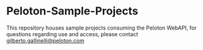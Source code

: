 # Peloton-Sample-Projects

This repository houses sample projects consuming the Peloton WebAPI, for questions regarding use and access, please contact [gilberto.gallinelli@peloton.com](mailto://gilberto.gallinelli@peloton.com)
